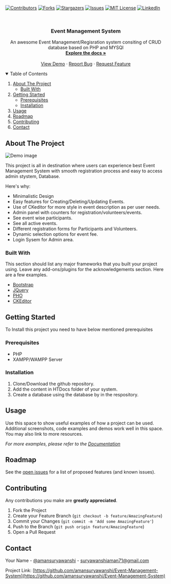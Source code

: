 [![Contributors][contributors-shield]][contributors-url]
[![Forks][forks-shield]][forks-url]
[![Stargazers][stars-shield]][stars-url]
[![Issues][issues-shield]][issues-url]
[![MIT License][license-shield]][license-url]
[![LinkedIn][linkedin-shield]][linkedin-url]



<!-- PROJECT LOGO -->
<br />
<p align="center">


  <h3 align="center">Event Management System</h3>

  <p align="center">
    An awesome Event Management/Regisration system consiting of CRUD database based on PHP and MYSQl
    <br />
    <a href="https://github.com/amansuryawanshi/Event-Management-System"><strong>Explore the docs »</strong></a>
    <br />
    <br />
    <a href="https://github.com/amansuryawanshi/Event-Management-System">View Demo</a>
    ·
    <a href="https://github.com/amansuryawanshi/Event-Management-System/issues">Report Bug</a>
    ·
    <a href="https://github.com/amansuryawanshi/Event-Management-System/issues">Request Feature</a>
  </p>
</p>



<!-- TABLE OF CONTENTS -->
<details open="open">
  <summary>Table of Contents</summary>
  <ol>
    <li>
      <a href="#about-the-project">About The Project</a>
      <ul>
        <li><a href="#built-with">Built With</a></li>
      </ul>
    </li>
    <li>
      <a href="#getting-started">Getting Started</a>
      <ul>
        <li><a href="#prerequisites">Prerequisites</a></li>
        <li><a href="#installation">Installation</a></li>
      </ul>
    </li>
    <li><a href="#usage">Usage</a></li>
    <li><a href="#roadmap">Roadmap</a></li>
    <li><a href="#contributing">Contributing</a></li>
    <li><a href="#contact">Contact</a></li>

  </ol>
</details>



<!-- ABOUT THE PROJECT -->
## About The Project

![Demo image](https://user-images.githubusercontent.com/52121580/118389521-f9835880-b647-11eb-9d5c-49ad1db5151d.png)

This project is all in destination where users can experience best Event Management System with smooth registration process and easy to access admin stystem, Database.

Here's why:
* Minimalistic Design
* Easy features for Creating/Deleting/Updating Events. 
* Use of CKeditor for more style in event description as per user needs.
* Admin panel with counters for registration/volunteers/events.
* See event wise participants.
* See all active events.
* Different registration forms for Participants and Volunteers.
* Dynamic selection options for event fee.
* Login Sysem for Admin area.


### Built With

This section should list any major frameworks that you built your project using. Leave any add-ons/plugins for the acknowledgements section. Here are a few examples.
* [Bootstrap](https://getbootstrap.com)
* [JQuery](https://jquery.com)
* [PHO](https://php.org)
* [CKEditor](https://ckeditor.com)



<!-- GETTING STARTED -->
## Getting Started

To Install this project you need to have below mentioned prerequisites
### Prerequisites

* PHP
* XAMPP/WAMPP Server

### Installation
1. Clone/Download the github repository.
2. Add the content in HTDocs folder of your system.
3. Create a database using the database by in the respository.


<!-- USAGE EXAMPLES -->
## Usage

Use this space to show useful examples of how a project can be used. Additional screenshots, code examples and demos work well in this space. You may also link to more resources.

_For more examples, please refer to the [Documentation](https://example.com)_



<!-- ROADMAP -->
## Roadmap

See the [open issues](https://github.com/amansuryawanshi/Event-Management-System/issues) for a list of proposed features (and known issues).



<!-- CONTRIBUTING -->
## Contributing

Any contributions you make are **greatly appreciated**.

1. Fork the Project
2. Create your Feature Branch (`git checkout -b feature/AmazingFeature`)
3. Commit your Changes (`git commit -m 'Add some AmazingFeature'`)
4. Push to the Branch (`git push origin feature/AmazingFeature`)
5. Open a Pull Request







<!-- CONTACT -->
## Contact

Your Name - [@amansuryawanshi](https://twitter.com/amansuryaoneshi) - suryawanshiaman71@gmail.com

Project Link: [https://github.com/amansuryawanshi/Event-Management-System](https://github.com/amansuryawanshi/Event-Management-System)








<!-- MARKDOWN LINKS & IMAGES -->
<!-- https://www.markdownguide.org/basic-syntax/#reference-style-links -->
[contributors-shield]: https://img.shields.io/github/contributors/amansuryawanshi/Event-Management-System.svg?style=for-the-badge
[contributors-url]: https://github.com/amansuryawanshi/Event-Management-System/graphs/contributors
[forks-shield]: https://img.shields.io/github/forks/amansuryawanshi/Event-Management-System.svg?style=for-the-badge
[forks-url]: https://github.com/amansuryawanshi/Event-Management-System/network/members
[stars-shield]: https://img.shields.io/github/stars/amansuryawanshi/Event-Management-System.svg?style=for-the-badge
[stars-url]: https://github.comamansuryawanshi/Event-Management-System/stargazers
[issues-shield]: https://img.shields.io/github/issues/amansuryawanshi/Event-Management-System.svg?style=for-the-badge
[issues-url]: https://github.com/amansuryawanshi/Event-Management-System/issues
[license-shield]: https://img.shields.io/github/license/amansuryawanshi/Event-Management-System.svg?style=for-the-badge
[license-url]: https://github.com/amansuryawanshi/Event-Management-System/blob/master/LICENSE.txt
[linkedin-shield]: https://img.shields.io/badge/-LinkedIn-black.svg?style=for-the-badge&logo=linkedin&colorB=555
[linkedin-url]: https://linkedin.com/in/aman-suryawanshi
[product-screenshot]: images/screenshot.png
